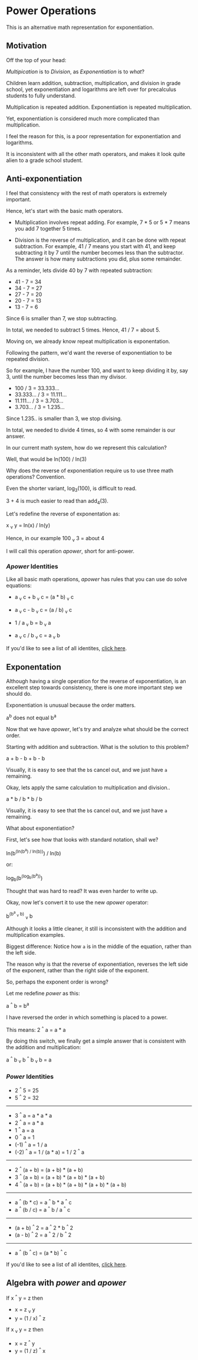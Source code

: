 # Power Operations

This is an alternative math representation for exponentiation.

## Motivation

Off the top of your head:

*Multipication* is to *Division*, as *Exponentiation* is to *what*?

Children learn addition, subtraction, multiplication, and division in grade school, yet exponentiation and logarithms are left over for precalculus students to fully understand.

Multiplication is repeated addition. Exponentiation is repeated multiplication.

Yet, exponentiation is considered much more complicated than multiplication.

I feel the reason for this, is a poor representation for exponentiation and logarithms.

It is inconsistent with all the other math operators, and makes it look quite alien to a grade school student.

## Anti-exponentiation

I feel that consistency with the rest of math operators is extremely important.

Hence, let's start with the basic math operators.

* Multiplication involves repeat adding. For example, 7 * 5 or 5 * 7 means you add 7 together 5 times.

* Division is the reverse of multiplication, and it can be done with repeat subtraction. For example, 41 / 7 means you start with 41, and keep subtracting it by 7 until the number becomes less than the subtractor. The answer is how many subtractions you did, plus some remainder.

As a reminder, lets divide 40 by 7 with repeated subtraction:

* 41 - 7 = 34
* 34 - 7 = 27
* 27 - 7 = 20
* 20 - 7 = 13
* 13 - 7 = 6

Since 6 is smaller than 7, we stop subtracting.

In total, we needed to subtract 5 times. Hence, 41 / 7 = about 5.

Moving on, we already know repeat multiplication is exponentation.

Following the pattern, we'd want the reverse of exponentiation to be repeated division.

So for example, I have the number 100, and want to keep dividing it by, say 3, until the number becomes less than my divisor.

* 100 / 3 = 33.333...
* 33.333... / 3 = 11.111...
* 11.111... / 3 = 3.703...
* 3.703... / 3 = 1.235...

Since 1.235.. is smaller than 3, we stop divising.

In total, we needed to divide 4 times, so 4 with some remainder is our answer.

In our current math system, how do we represent this calculation?

Well, that would be ln(100) / ln(3)

Why does the reverse of exponentiation require us to use three math operations? Convention.

Even the shorter variant, log<sub>3</sub>(100), is difficult to read.

3 + 4 is much easier to read than add<sub>4</sub>(3).

Let's redefine the reverse of exponentation as:

x <sub>v</sub> y = ln(x) / ln(y)

Hence, in our example 100 <sub>v</sub> 3 = about 4

I will call this operation *apower*, short for anti-power.

### *Apower* Identities

Like all basic math operations, *apower* has rules that you can use do solve equations:

* a <sub>v</sub> c + b <sub>v</sub> c = (a * b) <sub>v</sub> c

* a <sub>v</sub> c - b <sub>v</sub> c = (a / b) <sub>v</sub> c

* 1 / a <sub>v</sub> b = b <sub>v</sub> a

* a <sub>v</sub> c / b <sub>v</sub> c = a <sub>v</sub> b

If you'd like to see a list of all identites, [click here](identities.md).

## Exponentation

Although having a single operation for the reverse of exponentiation, is an excellent step towards consistency, there is one more important step we should do.

Exponentiation is unusual because the order matters.

a<sup>b</sup> does not equal b<sup>a</sup>

Now that we have *apower*, let's try and analyze what should be the correct order.

Starting with addition and subtraction. What is the solution to this problem?

a + b - b + b - b

Visually, it is easy to see that the `b`s cancel out, and we just have `a` remaining.

Okay, lets apply the same calculation to multiplication and division..

a * b / b * b / b

Visually, it is easy to see that the `b`s cancel out, and we just have `a` remaining.

What about exponentiation?

First, let's see how that looks with standard notation, shall we?

ln(b<sup>(ln(b<sup>a</sup>) / ln(b))</sup>) / ln(b)

or:

log<sub>b</sub>(b<sup>(log<sub>b</sub>(b<sup>a</sup>))</sup>)

Thought that was hard to read? It was even harder to write up.

Okay, now let's convert it to use the new *apower* operator:

b<sup>(b<sup>a</sup> <sub>v</sub> b)</sup> <sub>v</sub> b

Although it looks a little cleaner, it still is inconsistent with the addition and multiplication examples.

Biggest difference: Notice how `a` is in the middle of the equation, rather than the left side.

The reason why is that the reverse of exponentiation, reverses the left side of the exponent, rather than the right side of the exponent.

So, perhaps the exponent order is wrong?

Let me redefine *power* as this:

a <sup>^</sup> b = b<sup>a</sup>

I have reversed the order in which something is placed to a power.

This means: 2 <sup>^</sup> a = a * a

By doing this switch, we finally get a simple answer that is consistent with the addition and multiplication:

a <sup>^</sup> b <sub>v</sub> b <sup>^</sup> b <sub>v</sub> b = a

### *Power* Identities

* 2 <sup>^</sup> 5 = 25
* 5 <sup>^</sup> 2 = 32

---

* 3 <sup>^</sup> a = a * a * a
* 2 <sup>^</sup> a = a * a
* 1 <sup>^</sup> a = a
* 0 <sup>^</sup> a = 1
* (-1) <sup>^</sup> a = 1 / a
* (-2) <sup>^</sup> a = 1 / (a * a) = 1 / 2 <sup>^</sup> a

---

* 2 <sup>^</sup> (a + b) = (a + b) * (a + b)
* 3 <sup>^</sup> (a + b) = (a + b) * (a + b) * (a + b)
* 4 <sup>^</sup> (a + b) = (a + b) * (a + b) * (a + b) * (a + b)

---

* a <sup>^</sup> (b * c) = a <sup>^</sup> b * a <sup>^</sup> c
* a <sup>^</sup> (b / c) = a <sup>^</sup> b / a <sup>^</sup> c

---

* (a + b) <sup>^</sup> 2 = a <sup>^</sup> 2 * b <sup>^</sup> 2
* (a - b) <sup>^</sup> 2 = a <sup>^</sup> 2 / b <sup>^</sup> 2

---

* a <sup>^</sup> (b <sup>^</sup> c) = (a * b) <sup>^</sup> c

If you'd like to see a list of all identites, [click here](identities.md).

## Algebra with *power* and *apower*

If x <sup>^</sup> y = z then

* x = z <sub>v</sub> y
* y = (1 / x) <sup>^</sup> z

If x <sub>v</sub> y = z then

* x = z <sup>^</sup> y
* y = (1 / z) <sup>^</sup> x
